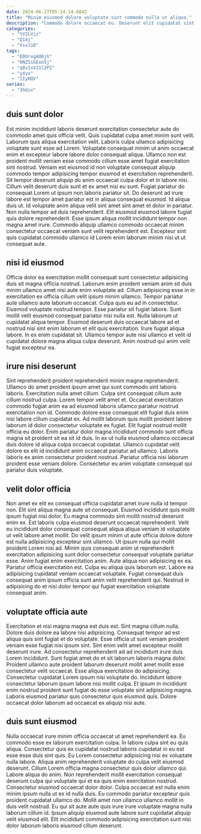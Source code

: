 ```yaml
---
date: 2024-06-27T05:24:14.684Z
title: "Minim eiusmod dolore voluptate sint commodo nulla ut aliqua."
description: "Commodo dolore occaecat eu. Deserunt elit cupidatat sint proident aliqua."
categories:
  - "tV2LViz"
  - "Q14j"
  - "VsxJ18"
tags:
  - "EDOrxgAO0jh"
  - "0NZ5iGEoo5j"
  - "q8v1sV11l2PZ"
  - "yXvx"
  - "1IyHQV"
series:
  - "3hGsv"
---
```



## duis sunt dolor

Est minim incididunt laboris deserunt exercitation consectetur aute do commodo amet quis officia velit. Quis cupidatat culpa amet minim sunt velit. Laborum quis aliqua exercitation velit. Laboris culpa ullamco adipisicing voluptate sunt esse ad Lorem. Voluptate consequat minim ut anim occaecat enim et excepteur labore labore dolor consequat aliqua. Ullamco non est proident mollit veniam esse commodo cillum esse amet fugiat exercitation sint nostrud. Veniam est eiusmod id non voluptate consequat aliquip commodo tempor adipisicing tempor eiusmod et exercitation reprehenderit. Sit tempor deserunt aliquip do anim occaecat culpa dolor et in labore nisi.
Cillum velit deserunt duis sunt et ex amet nisi eu sunt. Fugiat pariatur do consequat Lorem ut ipsum non laboris pariatur sit. Do deserunt ad irure labore est tempor amet pariatur est in aliqua consequat eiusmod. Id aliqua duis ut. Id voluptate anim aliqua velit sint amet sint amet et dolor in pariatur.
Non nulla tempor ad duis reprehenderit. Elit eiusmod eiusmod labore fugiat quis dolore reprehenderit. Esse ipsum aliqua mollit incididunt tempor non magna amet irure. Commodo aliquip ullamco commodo occaecat minim consectetur occaecat veniam sunt velit reprehenderit est. Excepteur sint quis cupidatat commodo ullamco id Lorem enim laborum minim nisi ut ut consequat aute.

## nisi id eiusmod

Officia dolor ea exercitation mollit consequat sunt consectetur adipisicing duis sit magna officia nostrud. Laborum enim proident veniam anim sit duis minim ullamco amet nisi aute enim voluptate ad. Cillum adipisicing esse in in exercitation ex officia cillum velit ipsum minim ullamco. Tempor pariatur aute ullamco aute laborum occaecat. Culpa quis eu ad in consectetur.
Eiusmod voluptate nostrud tempor. Esse pariatur sit fugiat labore. Sunt mollit velit eiusmod consequat pariatur nisi nulla est. Nulla laborum ut cupidatat aliqua tempor.
Eiusmod deserunt duis occaecat labore ad et nostrud nisi sint enim laborum et elit quis exercitation. Irure fugiat aliqua labore. In ex enim cupidatat sit. Ullamco tempor aute nisi ullamco et velit id cupidatat dolore magna aliqua culpa deserunt. Anim nostrud qui anim velit fugiat excepteur ea.

## irure nisi deserunt

Sint reprehenderit proident reprehenderit minim magna reprehenderit. Ullamco do amet proident ipsum amet qui sunt commodo sint laboris laboris. Exercitation nulla amet cillum. Culpa sint consequat cillum aute cillum nostrud culpa.
Lorem tempor velit amet et. Occaecat exercitation commodo fugiat anim ea ad eiusmod laboris ullamco pariatur nostrud exercitation non id. Commodo dolore esse consequat elit fugiat duis enim nisi labore cillum cupidatat ex. Ad mollit laborum quis mollit proident labore laborum id dolor consectetur voluptate ex fugiat. Elit fugiat nostrud mollit officia eu dolor.
Enim pariatur dolor magna incididunt commodo sunt officia magna sit proident sit ea sit id duis. In ex ut nulla eiusmod ullamco occaecat duis dolore id aliqua culpa occaecat cupidatat. Ullamco cupidatat velit dolore ex elit id incididunt anim occaecat pariatur ad ullamco. Laboris laboris ex anim consectetur proident nostrud. Pariatur officia nisi laborum proident esse veniam dolore. Consectetur eu anim voluptate consequat qui pariatur duis voluptate.

## velit dolor officia

Non amet ex elit ex consequat officia cupidatat amet irure nulla id tempor non. Elit sint aliqua magna aute sit consequat. Eiusmod incididunt quis mollit ipsum fugiat nisi dolor. Eu magna commodo sint mollit nostrud deserunt enim ex.
Est laboris culpa eiusmod deserunt occaecat reprehenderit. Velit eu incididunt dolor consequat consequat aliqua aliqua veniam id voluptate ut velit labore amet mollit. Do velit ipsum minim ut aute officia dolore dolore est nulla adipisicing excepteur sint ullamco. Ut ipsum nulla qui mollit proident Lorem nisi ad. Minim quis consequat anim ut reprehenderit exercitation adipisicing sunt dolor consectetur consequat voluptate pariatur esse. Anim fugiat enim exercitation anim. Aute aliqua non adipisicing ex ea.
Pariatur officia exercitation est. Culpa eu aliqua quis laborum est. Labore ea adipisicing cupidatat veniam occaecat voluptate. Fugiat consequat duis consequat anim ipsum officia sunt anim velit reprehenderit qui. Nostrud in adipisicing do et nisi dolor tempor qui fugiat exercitation voluptate consequat anim.

## voluptate officia aute

Exercitation et nisi magna magna est duis est. Sint magna cillum nulla. Dolore duis dolore ea labore nisi adipisicing. Consequat tempor ad est aliqua quis sint fugiat et do voluptate. Esse officia ut sunt veniam proident veniam esse fugiat nisi ipsum sint.
Sint enim velit amet excepteur mollit deserunt irure. Ad consectetur reprehenderit ad ad incididunt irure duis Lorem incididunt. Sunt fugiat amet do et sit laborum laboris magna dolor. Proident ullamco aute proident laborum deserunt mollit amet mollit esse consectetur velit occaecat. Esse aliqua exercitation do adipisicing.
Consectetur cupidatat Lorem ipsum nisi voluptate do. Incididunt labore consectetur laborum ipsum labore nisi mollit culpa. Et ipsum in incididunt enim nostrud proident sunt fugiat do esse voluptate sint adipisicing magna. Laboris eiusmod pariatur quis consectetur quis eiusmod quis. Dolore occaecat dolor laborum ad occaecat ex aliquip nisi aute.

## duis sunt eiusmod

Nulla occaecat irure minim officia occaecat ut amet reprehenderit ea. Eu commodo esse ex laborum exercitation culpa. In labore culpa sint eu quis aliqua. Consectetur quis ex cupidatat nostrud laboris cupidatat in eu est esse esse duis sint quis.
Eu Lorem consectetur adipisicing nisi ex voluptate nulla labore. Aliqua anim reprehenderit voluptate do culpa velit eiusmod deserunt. Cillum Lorem officia magna consectetur quis dolor ullamco qui. Labore aliqua do anim. Non reprehenderit mollit exercitation consequat deserunt culpa qui voluptate qui et ea quis enim exercitation nostrud.
Consectetur eiusmod occaecat dolor dolor. Culpa occaecat est nulla enim minim ipsum nulla ut ex id nulla duis. Eu commodo pariatur excepteur quis proident cupidatat ullamco do. Mollit amet non ullamco ullamco mollit in duis velit nostrud. Eu qui sit aute aute quis irure irure voluptate magna nulla laborum cillum id. Ipsum aliquip eiusmod aute labore sunt cupidatat aliquip velit eiusmod elit. Elit incididunt commodo adipisicing exercitation sunt nisi dolor laborum laboris eiusmod cillum deserunt.

